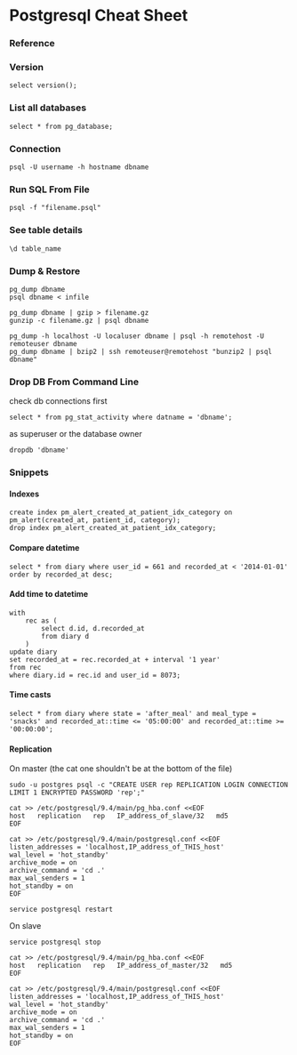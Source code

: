 # Postgresql Cheat Sheet

### Reference

### Version
```psql
select version();
```
### List all databases
```psql
select * from pg_database;
```

### Connection
```psql
psql -U username -h hostname dbname
```

### Run SQL From File
```psql
psql -f "filename.psql"
```

### See table details
```psql
\d table_name
```

### Dump & Restore
```psql
pg_dump dbname
psql dbname < infile

pg_dump dbname | gzip > filename.gz
gunzip -c filename.gz | psql dbname

pg_dump -h localhost -U localuser dbname | psql -h remotehost -U remoteuser dbname
pg_dump dbname | bzip2 | ssh remoteuser@remotehost "bunzip2 | psql dbname"
```

### Drop DB From Command Line
check db connections first
```psql
select * from pg_stat_activity where datname = 'dbname';
```

as superuser or the database owner
```shell
dropdb 'dbname'
```

### Snippets

#### Indexes
```psql
create index pm_alert_created_at_patient_idx_category on pm_alert(created_at, patient_id, category);
drop index pm_alert_created_at_patient_idx_category;
```

#### Compare datetime
```psql
select * from diary where user_id = 661 and recorded_at < '2014-01-01' order by recorded_at desc;
```

#### Add time to datetime
```psql
with
    rec as (
        select d.id, d.recorded_at
        from diary d
    )
update diary
set recorded_at = rec.recorded_at + interval '1 year'
from rec
where diary.id = rec.id and user_id = 8073;
```

#### Time casts
```psql
select * from diary where state = 'after_meal' and meal_type = 'snacks' and recorded_at::time <= '05:00:00' and recorded_at::time >= '00:00:00';
```

#### Replication

On master (the cat one shouldn't be at the bottom of the file)
```shell
sudo -u postgres psql -c "CREATE USER rep REPLICATION LOGIN CONNECTION LIMIT 1 ENCRYPTED PASSWORD 'rep';"

cat >> /etc/postgresql/9.4/main/pg_hba.conf <<EOF
host   replication   rep   IP_address_of_slave/32   md5
EOF

cat >> /etc/postgresql/9.4/main/postgresql.conf <<EOF
listen_addresses = 'localhost,IP_address_of_THIS_host'
wal_level = 'hot_standby'
archive_mode = on
archive_command = 'cd .'
max_wal_senders = 1
hot_standby = on
EOF

service postgresql restart
```

On slave
```shell
service postgresql stop

cat >> /etc/postgresql/9.4/main/pg_hba.conf <<EOF
host   replication   rep   IP_address_of_master/32   md5
EOF

cat >> /etc/postgresql/9.4/main/postgresql.conf <<EOF
listen_addresses = 'localhost,IP_address_of_THIS_host'
wal_level = 'hot_standby'
archive_mode = on
archive_command = 'cd .'
max_wal_senders = 1
hot_standby = on
EOF
```
